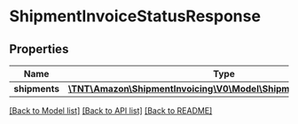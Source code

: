 # ShipmentInvoiceStatusResponse

## Properties
Name | Type | Description | Notes
------------ | ------------- | ------------- | -------------
**shipments** | [**\TNT\Amazon\ShipmentInvoicing\V0\Model\ShipmentInvoiceStatusInfo**](ShipmentInvoiceStatusInfo.md) |  | [optional] 

[[Back to Model list]](../README.md#documentation-for-models) [[Back to API list]](../README.md#documentation-for-api-endpoints) [[Back to README]](../README.md)


